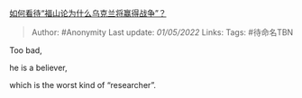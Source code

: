 [如何看待“福山论为什么乌克兰将赢得战争”？](https://www.zhihu.com/question/530805522/answer/2464905433)

> Author: #Anonymity
> Last update: *01/05/2022*
> Links:
> Tags: #待命名TBN

Too bad,

he is a believer,

which is the worst kind of “researcher”.
